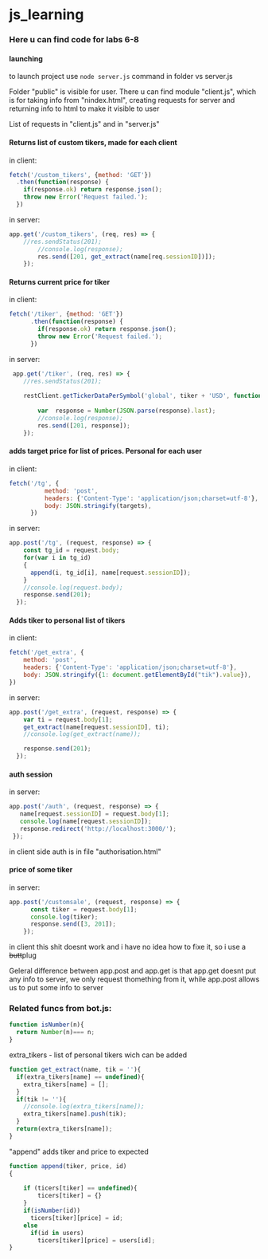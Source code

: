# js_learning
 ### Here u can find code for labs 6-8  

#### launching 
to launch project use ```node server.js``` command in folder vs server.js
 

Folder "public" is visible for user. There u can find module "client.js", which is for taking info from "nindex.html", creating requests for server and returning info to html to make it visible to user

List of requests in "client.js" and in  "server.js"

 #### Returns list of custom tikers, made for each client 
in client:
```javascript
fetch('/custom_tikers', {method: 'GET'})
  .then(function(response) {
    if(response.ok) return response.json();
    throw new Error('Request failed.');
  })
```
in server:
```javascript
app.get('/custom_tikers', (req, res) => {
    //res.sendStatus(201);
        //console.log(response);
        res.send([201, get_extract(name[req.sessionID])]);
    });
```
 
#### Returns current price for tiker 
in client: 
```javascript
fetch('/tiker', {method: 'GET'})
      .then(function(response) {
        if(response.ok) return response.json();
        throw new Error('Request failed.');
      }) 
``` 
in server:
```javascript
 app.get('/tiker', (req, res) => {
    //res.sendStatus(201);
    
    restClient.getTickerDataPerSymbol('global', tiker + 'USD', function(response) {
    
        var  response = Number(JSON.parse(response).last);
        //console.log(response);
        res.send([201, response]);
    });
 ```

#### adds target price for list of prices. Personal for each user
in client:
```javascript
fetch('/tg', {  
          method: 'post',
          headers: {'Content-Type': 'application/json;charset=utf-8'},
          body: JSON.stringify(targets),
      })
```
in server:
```javascript
app.post('/tg', (request, response) => {
    const tg_id = request.body;
    for(var i in tg_id)
    {
      append(i, tg_id[i], name[request.sessionID]);
    }
    //console.log(request.body);
    response.send(201);
  });
  ```
  
#### Adds tiker to personal list of tikers
in client:
```javascript
fetch('/get_extra', {  
    method: 'post',
    headers: {'Content-Type': 'application/json;charset=utf-8'},
    body: JSON.stringify({1: document.getElementById("tik").value}),
})
```
in server:
```javascript
app.post('/get_extra', (request, response) => {
    var ti = request.body[1];
    get_extract(name[request.sessionID], ti);
    //console.log(get_extract(name));

    response.send(201);
  });
 ``` 
 #### auth session
 in server:
 ```javascript
 app.post('/auth', (request, response) => {
    name[request.sessionID] = request.body[1];
    console.log(name[request.sessionID]);
    response.redirect('http://localhost:3000/');
  });
```  
in client side auth is in file "authorisation.html"

#### price of some tiker
in server:
```javascript
app.post('/customsale', (request, response) => {
      const tiker = request.body[1];
      console.log(tiker);
      response.send([3, 201]);
    });
```    
in client this shit doesnt work and i have no idea how to fixe it, so i use a ~~butt~~plug

Geleral difference between app.post and app.get is that app.get doesnt put any info to server, we only request thomething from it, while app.post allows us to put some info to server

### Related funcs from bot.js:
```javascript
function isNumber(n){
  return Number(n)=== n;
}
```
extra_tikers - list of personal tikers wich can be added
```javascript
function get_extract(name, tik = ''){
  if(extra_tikers[name] == undefined){
    extra_tikers[name] = [];
  }
  if(tik != ''){
    //console.log(extra_tikers[name]);
    extra_tikers[name].push(tik);
  }
  return(extra_tikers[name]);
}
```
"append" adds tiker and price to expected
```javascript
function append(tiker, price, id)
{
    
    if (ticers[tiker] == undefined){
        ticers[tiker] = {}
    }
    if(isNumber(id))
      ticers[tiker][price] = id;
    else
      if(id in users)
        ticers[tiker][price] = users[id];
}
```
